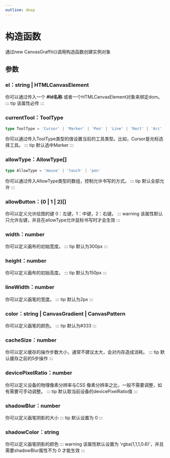 ```yaml
---
outline: deep
---
```


# 构造函数

通过new CanvasGraffiti()调用构造函数创建实例对象

## 参数

### el：string | HTMLCanvasElement

你可以通过传入一个 **#Id名称** 或者一个HTMLCanvasElement对象来绑定dom。
::: tip
该属性必传
:::

### currentTool：ToolType

```ts
type ToolType = 'Cursor' | 'Marker' | 'Pen' | 'Line' | 'Rect' | 'Arc' | 'Erase'
```

你可以通过传入ToolType类型的值设置当前的工具类型。比如，Cursor是光标选择工具。
::: tip
默认选中Marker
:::

### allowType：AllowType[]

```ts
type AllowType = 'mouse' | 'touch' | 'pen'
```

你可以通过传入AllowType类型的数组，控制允许书写的方式。
::: tip
默认全部允许
:::

### allowButton：(0 | 1 | 2)[]

你可以定义允许绘图的键 0：左键，1：中键，2：右键。
::: warning
该属性默认只允许左键，并且在allowType允许鼠标书写时才会生效
:::

### width：number

你可以定义画布的初始宽度。
::: tip
默认为300px
:::

### height：number

你可以定义画布的初始高度。
::: tip
默认为150px
:::

### lineWidth：number

你可以定义画笔的宽度。
::: tip
默认为2px
:::

### color：string | CanvasGradient | CanvasPattern

你可以定义画笔的颜色。
::: tip
默认为#333
:::

### cacheSize：number

你可以定义缓存的操作步数大小，通常不建议太大，会对内存造成消耗。
::: tip
默认缓存之前的5步操作
:::

### devicePixelRatio：number

你可以定义设备的物理像素分辨率与CSS 像素分辨率之比，一般不需要调整，如有需要可手动调整。
::: tip
默认取当前设备的devicePixelRatio值
:::

### shadowBlur：number

你可以定义画笔阴影的大小
::: tip
默认设置为 0
:::

### shadowColor：string

你可以定义画笔阴影的颜色
::: warning
该属性默认设置为 'rgba(1,1,1,0.6)'，并且需要shadowBlur属性不为 0 才能生效
:::
